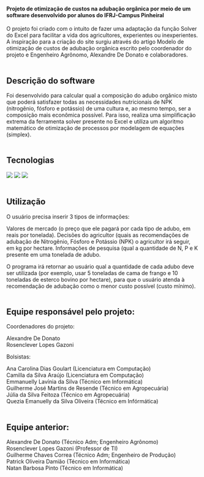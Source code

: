 #### Projeto de otimização de custos na adubação orgânica por meio de um software desenvolvido por alunos do IFRJ-Campus Pinheiral
O projeto foi criado com o intuito de fazer uma adaptação da função Solver do Excel para facilitar a vida dos agricultores, experientes ou inexperientes. A inspiração para a criação do site surgiu através do artigo Modelo de otimização de custos de adubação orgânica escrito pelo coordenador do projeto e Engenheiro Agrônomo, Alexandre De Donato e colaboradores.
<br>
<br>
## Descrição do software
Foi desenvolvido para calcular qual a composição do adubo orgânico misto que poderá satisfazer todas as necessidades nutricionais de NPK (nitrogênio, fósforo e potássio) de uma cultura e, ao mesmo tempo, ser a composição mais econômica possível. Para isso, realiza uma simplificação extrema da ferramenta solver presente no Excel e utiliza um algoritmo matemático de otimização de processos por modelagem de equações (simplex).
<br>
<br>
## Tecnologias
<div style="display: inline_block">
  <img src="https://img.shields.io/badge/HTML5-E34F26?style=for-the-badge&logo=html5&logoColor=white">
  <img src="https://img.shields.io/badge/CSS3-1572B6?style=for-the-badge&logo=css3&logoColor=white">
  <img src="https://img.shields.io/badge/JavaScript-F7DF1E?style=for-the-badge&logo=javascript&logoColor=black">
</div>
<br>

## Utilização
O usuário precisa inserir 3 tipos de informações:

Valores de mercado (o preço que ele pagará por cada tipo de adubo, em reais por tonelada).
Decisões do agricultor (quais as recomendações de adubação de Nitrogênio, Fósforo e Potássio (NPK) o agricultor irá seguir, em kg por hectare.
Informações de pesquisa (qual a quantidade de N, P e K presente em uma tonelada de adubo.

O programa irá retornar ao usuário qual a quantidade de cada adubo deve ser utilizada (por exemplo, usar 5 toneladas de cama de frango e 10 toneladas de esterco bovino por hectare), para que o usuário atenda à recomendação de adubação como o menor custo possível (custo mínimo).
<br>
<br>
## Equipe responsável pelo projeto:
Coordenadores do projeto: 

Alexandre De Donato <br>
Rosenclever Lopes Gazoni 

Bolsistas:

Ana Carolina Dias Goulart (Licenciatura em Computação) <br>
Camilla da Silva Araújo (Licenciatura em Computação) <br>
Emmanuelly Lavínia da Silva (Técnico em Informática) <br>
Guilherme José Martins de Resende (Técnico em Agropecuária) <br>
Júlia da Silva Feitoza (Técnico em Agropecuária) <br>
Quezia Emanuelly da Silva Oliveira (Técnico em Infórmática) <br>
<br>
## Equipe anterior:
Alexandre De Donato (Técnico Adm; Engenheiro Agrônomo)<br>
Rosenclever Lopes Gazoni (Professor de TI)<br>
Guilherme Chaves Correa (Técnico Adm; Engenheiro de Produção)<br>
Patrick Oliveira Damião (Técnico em Informática)<br>
Natan Barbosa Pinto (Técnico em Informática)<br>
